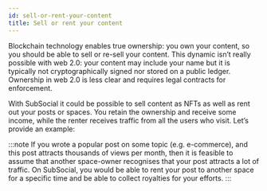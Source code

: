 ```yaml
---
id: sell-or-rent-your-content
title: Sell or rent your content
---
```


Blockchain technology enables true ownership: you own your content, so you should be able to
sell or re-sell your content. This dynamic isn’t really possible with web 2.0: your content may
include your name but it is typically not cryptographically signed nor stored on a public ledger.
Ownership in web 2.0 is less clear and requires legal contracts for enforcement.

With SubSocial it could be possible to sell content as NFTs as well as rent out your posts or spaces. You
retain the ownership and receive some income, while the renter receives traffic from all the
users who visit. Let’s provide an example:

:::note
If you wrote a popular post on some topic (e.g. e-commerce), and this post attracts
thousands of views per month, then it is feasible to assume that another space-owner
recognises that your post attracts a lot of traffic. On SubSocial, you would be able to rent
your post to another space for a specific time and be able to collect royalties for your
efforts.
:::
